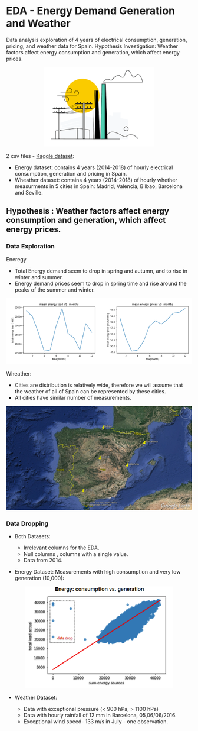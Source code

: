 # EDA - Energy Demand Generation and Weather 
Data analysis exploration of 4 years of electrical consumption, generation, pricing, and weather data for Spain.  Hypothesis Investigation: Weather factors affect energy consumption and generation, which affect energy prices. 


<p align="center">
  <img src="pictures/image2.png" width="300"/>
</p>


2 csv files - [Kaggle dataset](https://www.kaggle.com/datasets/nicholasjhana/energy-consumption-generation-prices-and-weather?select=weather_features.csv):
- Energy dataset:   contains 4 years (2014-2018) of hourly electrical consumption, generation and pricing in Spain.
- Wheather dataset: contains 4 years (2014-2018) of hourly whether measurments in 5 cities in Spain: Madrid, Valencia, Bilbao, Barcelona and Seville.

## Hypothesis : Weather factors affect energy consumption and generation, which affect energy prices.


### Data Exploration

Eneregy
- Total Energy demand seem to drop in spring and autumn, and to rise in winter and summer.
- Energy demand prices seem to drop in spring time and rise around the peaks of the summer and winter.

<p align="center">
  <img src="pictures/image4.png" width="800"/>
</p>

Wheather: 
- Cities are distribution is relatively wide, therefore we will assume that the weather of all of Spain can be represented by these cities.
- All cities have similar number of measurements.
<p align="center">
  <img src="pictures/image3.png" width="600"/>
</p>
<p align="center">

### Data Dropping
- Both Datasets:
    - Irrelevant columns for the EDA.
    - Null columns , columns with a single value.
    - Data from 2014.

- Energy Dataset:
Measurements with high consumption and very low generation (10,000): 
<p align="center">
  <img src="pictures/image5.png" width="400"/>
</p>
<p align="center">

- Weather Dataset:

  - Data with exceptional pressure (< 900 hPa, > 1100 hPa)
  - Data with hourly rainfall of 12 mm in Barcelona, 05,06/06/2016.
  - Exceptional wind speed- 133 m/s in July - one observation.


